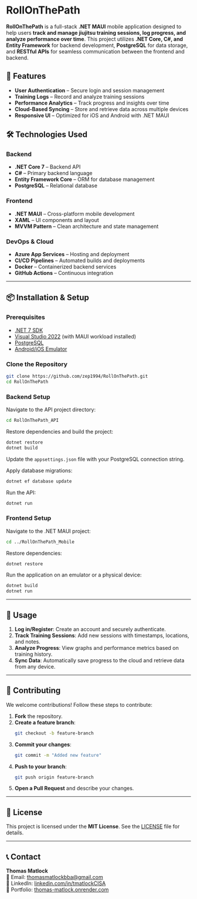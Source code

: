 # RollOnThePath

**RollOnThePath** is a full-stack **.NET MAUI** mobile application designed to help users **track and manage jiujitsu training sessions, log progress, and analyze performance over time**. This project utilizes **.NET Core, C#, and Entity Framework** for backend development, **PostgreSQL** for data storage, and **RESTful APIs** for seamless communication between the frontend and backend.

## 🚀 Features

- **User Authentication** – Secure login and session management  
- **Training Logs** – Record and analyze training sessions  
- **Performance Analytics** – Track progress and insights over time  
- **Cloud-Based Syncing** – Store and retrieve data across multiple devices  
- **Responsive UI** – Optimized for iOS and Android with .NET MAUI  

## 🛠 Technologies Used

### **Backend**
- **.NET Core 7** – Backend API  
- **C#** – Primary backend language  
- **Entity Framework Core** – ORM for database management  
- **PostgreSQL** – Relational database  

### **Frontend**
- **.NET MAUI** – Cross-platform mobile development  
- **XAML** – UI components and layout  
- **MVVM Pattern** – Clean architecture and state management  

### **DevOps & Cloud**
- **Azure App Services** – Hosting and deployment  
- **CI/CD Pipelines** – Automated builds and deployments  
- **Docker** – Containerized backend services  
- **GitHub Actions** – Continuous integration  

---

## 📦 Installation & Setup

### **Prerequisites**
- [.NET 7 SDK](https://dotnet.microsoft.com/en-us/download/dotnet/7.0)  
- [Visual Studio 2022](https://visualstudio.microsoft.com/) (with MAUI workload installed)  
- [PostgreSQL](https://www.postgresql.org/download/)  
- [Android/iOS Emulator](https://developer.android.com/studio/run/emulator)  

### **Clone the Repository**
```sh
git clone https://github.com/zep1994/RollOnThePath.git
cd RollOnThePath
```

### **Backend Setup**
Navigate to the API project directory:
```sh
cd RollOnThePath_API
```
Restore dependencies and build the project:
```sh
dotnet restore
dotnet build
```
Update the `appsettings.json` file with your PostgreSQL connection string.

Apply database migrations:
```sh
dotnet ef database update
```
Run the API:
```sh
dotnet run
```

### **Frontend Setup**
Navigate to the .NET MAUI project:
```sh
cd ../RollOnThePath_Mobile
```
Restore dependencies:
```sh
dotnet restore
```
Run the application on an emulator or a physical device:
```sh
dotnet build
dotnet run
```

---

## 📖 Usage

1. **Log in/Register**: Create an account and securely authenticate.  
2. **Track Training Sessions**: Add new sessions with timestamps, locations, and notes.  
3. **Analyze Progress**: View graphs and performance metrics based on training history.  
4. **Sync Data**: Automatically save progress to the cloud and retrieve data from any device.  

---

## 🤝 Contributing

We welcome contributions! Follow these steps to contribute:

1. **Fork** the repository.
2. **Create a feature branch**:  
   ```sh
   git checkout -b feature-branch
   ```
3. **Commit your changes**:  
   ```sh
   git commit -m "Added new feature"
   ```
4. **Push to your branch**:  
   ```sh
   git push origin feature-branch
   ```
5. **Open a Pull Request** and describe your changes.

---

## 📄 License

This project is licensed under the **MIT License**. See the [LICENSE](LICENSE) file for details.

---

## 📞 Contact

**Thomas Matlock**  
📧 Email: [thomasmatlockbba@gmail.com](mailto:thomasmatlockbba@gmail.com)  
🔗 LinkedIn: [linkedin.com/in/tmatlockCISA](https://linkedin.com/in/tmatlockCISA)  
📂 Portfolio: [thomas-matlock.onrender.com](https://thomas-matlock.onrender.com)

